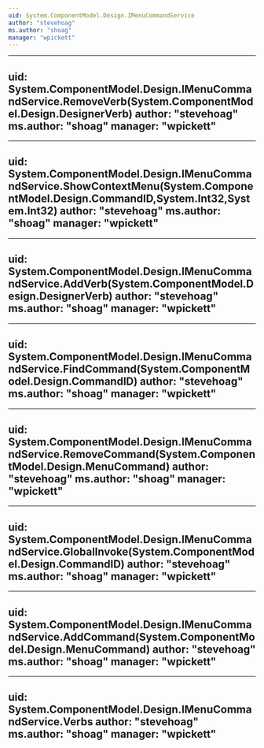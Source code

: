 ```yaml
---
uid: System.ComponentModel.Design.IMenuCommandService
author: "stevehoag"
ms.author: "shoag"
manager: "wpickett"
---
```


---
uid: System.ComponentModel.Design.IMenuCommandService.RemoveVerb(System.ComponentModel.Design.DesignerVerb)
author: "stevehoag"
ms.author: "shoag"
manager: "wpickett"
---

---
uid: System.ComponentModel.Design.IMenuCommandService.ShowContextMenu(System.ComponentModel.Design.CommandID,System.Int32,System.Int32)
author: "stevehoag"
ms.author: "shoag"
manager: "wpickett"
---

---
uid: System.ComponentModel.Design.IMenuCommandService.AddVerb(System.ComponentModel.Design.DesignerVerb)
author: "stevehoag"
ms.author: "shoag"
manager: "wpickett"
---

---
uid: System.ComponentModel.Design.IMenuCommandService.FindCommand(System.ComponentModel.Design.CommandID)
author: "stevehoag"
ms.author: "shoag"
manager: "wpickett"
---

---
uid: System.ComponentModel.Design.IMenuCommandService.RemoveCommand(System.ComponentModel.Design.MenuCommand)
author: "stevehoag"
ms.author: "shoag"
manager: "wpickett"
---

---
uid: System.ComponentModel.Design.IMenuCommandService.GlobalInvoke(System.ComponentModel.Design.CommandID)
author: "stevehoag"
ms.author: "shoag"
manager: "wpickett"
---

---
uid: System.ComponentModel.Design.IMenuCommandService.AddCommand(System.ComponentModel.Design.MenuCommand)
author: "stevehoag"
ms.author: "shoag"
manager: "wpickett"
---

---
uid: System.ComponentModel.Design.IMenuCommandService.Verbs
author: "stevehoag"
ms.author: "shoag"
manager: "wpickett"
---
